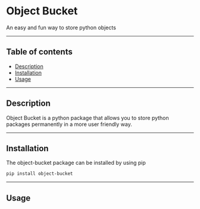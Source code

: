 # Object Bucket
An easy and fun way to store python objects

____

## Table of contents
  - [Description](DESCRIPTION)
  - [Installation](INSTALLATION)
  - [Usage](USAGE)


___
## Description
Object Bucket is a python package that allows you to store python packages permanently in a more user friendly way.

___
## Installation

The object-bucket package can be installed by using pip
```bash
pip install object-bucket
```

___
## Usage
